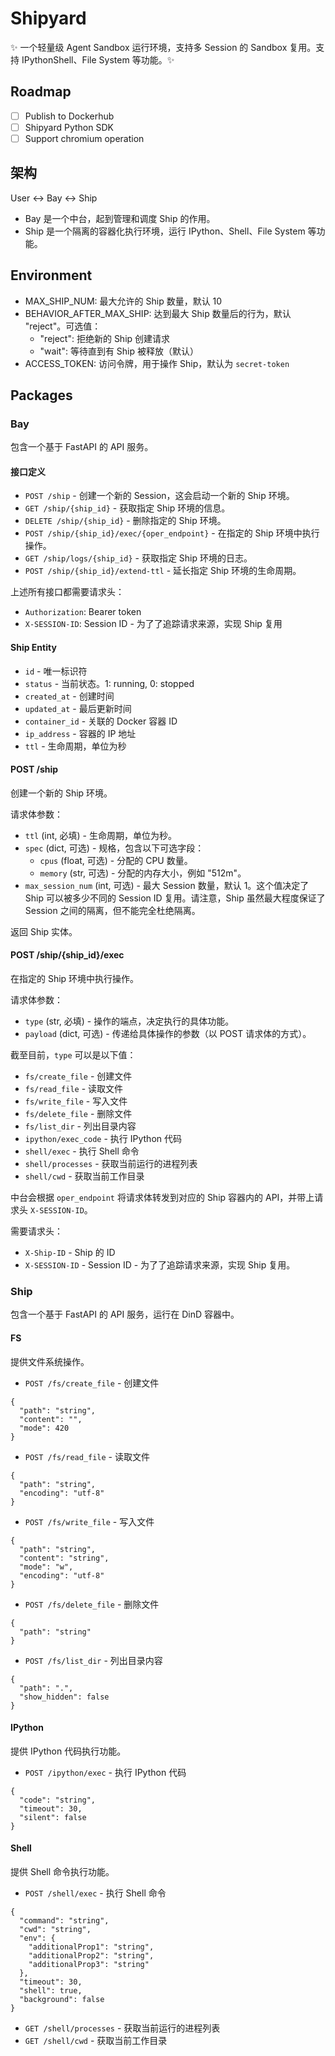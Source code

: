 # Shipyard

✨ 一个轻量级 Agent Sandbox 运行环境，支持多 Session 的 Sandbox 复用。支持 IPythonShell、File System 等功能。✨ 

## Roadmap

- [ ] Publish to Dockerhub
- [ ] Shipyard Python SDK
- [ ] Support chromium operation

## 架构

User <-> Bay <-> Ship

- Bay 是一个中台，起到管理和调度 Ship 的作用。
- Ship 是一个隔离的容器化执行环境，运行 IPython、Shell、File System 等功能。

## Environment

- MAX_SHIP_NUM: 最大允许的 Ship 数量，默认 10
- BEHAVIOR_AFTER_MAX_SHIP: 达到最大 Ship 数量后的行为，默认 "reject"。可选值：
  - "reject": 拒绝新的 Ship 创建请求
  - "wait": 等待直到有 Ship 被释放（默认）
- ACCESS_TOKEN: 访问令牌，用于操作 Ship，默认为 `secret-token`

## Packages

### Bay

包含一个基于 FastAPI 的 API 服务。

#### 接口定义

- `POST /ship` - 创建一个新的 Session，这会启动一个新的 Ship 环境。
- `GET /ship/{ship_id}` - 获取指定 Ship 环境的信息。
- `DELETE /ship/{ship_id}` - 删除指定的 Ship 环境。
- `POST /ship/{ship_id}/exec/{oper_endpoint}` - 在指定的 Ship 环境中执行操作。
- `GET /ship/logs/{ship_id}` - 获取指定 Ship 环境的日志。
- `POST /ship/{ship_id}/extend-ttl` - 延长指定 Ship 环境的生命周期。

上述所有接口都需要请求头：

- `Authorization`: Bearer token
- `X-SESSION-ID`: Session ID - 为了了追踪请求来源，实现 Ship 复用

#### Ship Entity

- `id` - 唯一标识符
- `status` - 当前状态。1: running, 0: stopped
- `created_at` - 创建时间
- `updated_at` - 最后更新时间
- `container_id` - 关联的 Docker 容器 ID
- `ip_address` - 容器的 IP 地址
- `ttl` - 生命周期，单位为秒

#### POST /ship

创建一个新的 Ship 环境。

请求体参数：

- `ttl` (int, 必填) - 生命周期，单位为秒。
- `spec` (dict, 可选) - 规格，包含以下可选字段：
  - `cpus` (float, 可选) - 分配的 CPU 数量。
  - `memory` (str, 可选) - 分配的内存大小，例如 "512m"。
- `max_session_num` (int, 可选) - 最大 Session 数量，默认 1。这个值决定了 Ship 可以被多少不同的 Session ID 复用。请注意，Ship 虽然最大程度保证了 Session 之间的隔离，但不能完全杜绝隔离。

返回 Ship 实体。

#### POST /ship/{ship_id}/exec

在指定的 Ship 环境中执行操作。

请求体参数：

- `type` (str, 必填) - 操作的端点，决定执行的具体功能。
- `payload` (dict, 可选) - 传递给具体操作的参数（以 POST 请求体的方式）。

截至目前，`type` 可以是以下值：

- `fs/create_file` - 创建文件
- `fs/read_file` - 读取文件
- `fs/write_file` - 写入文件
- `fs/delete_file` - 删除文件
- `fs/list_dir` - 列出目录内容
- `ipython/exec_code` - 执行 IPython 代码
- `shell/exec` - 执行 Shell 命令
- `shell/processes` - 获取当前运行的进程列表
- `shell/cwd` - 获取当前工作目录

中台会根据 `oper_endpoint` 将请求体转发到对应的 Ship 容器内的 API，并带上请求头 `X-SESSION-ID`。

需要请求头：

- `X-Ship-ID` - Ship 的 ID
- `X-SESSION-ID` - Session ID - 为了了追踪请求来源，实现 Ship 复用。

### Ship

包含一个基于 FastAPI 的 API 服务，运行在 DinD 容器中。

#### FS

提供文件系统操作。

- `POST /fs/create_file` - 创建文件

```
{
  "path": "string",
  "content": "",
  "mode": 420
}
```

- `POST /fs/read_file` - 读取文件

```
{
  "path": "string",
  "encoding": "utf-8"
}
```

- `POST /fs/write_file` - 写入文件

```
{
  "path": "string",
  "content": "string",
  "mode": "w",
  "encoding": "utf-8"
}
```

- `POST /fs/delete_file` - 删除文件

```
{
  "path": "string"
}
```

- `POST /fs/list_dir` - 列出目录内容

```
{
  "path": ".",
  "show_hidden": false
}
```

#### IPython

提供 IPython 代码执行功能。

- `POST /ipython/exec` - 执行 IPython 代码

```
{
  "code": "string",
  "timeout": 30,
  "silent": false
}
```

#### Shell

提供 Shell 命令执行功能。

- `POST /shell/exec` - 执行 Shell 命令

```
{
  "command": "string",
  "cwd": "string",
  "env": {
    "additionalProp1": "string",
    "additionalProp2": "string",
    "additionalProp3": "string"
  },
  "timeout": 30,
  "shell": true,
  "background": false
}
```

- `GET /shell/processes` - 获取当前运行的进程列表
- `GET /shell/cwd` - 获取当前工作目录
